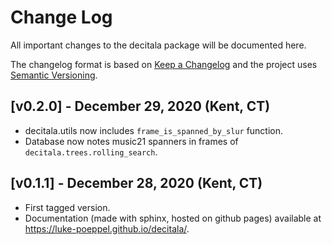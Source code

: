 # Change Log
All important changes to the decitala package will be documented here.

The changelog format is based on [Keep a Changelog](https://keepachangelog.com/en/1.0.0/) and the project uses [Semantic Versioning](https://semver.org/spec/v2.0.0.html).

## [v0.2.0] - December 29, 2020 (Kent, CT)
- decitala.utils now includes ``frame_is_spanned_by_slur`` function.
- Database now notes music21 spanners in frames of ``decitala.trees.rolling_search``.

## [v0.1.1] - December 28, 2020 (Kent, CT)
- First tagged version.
- Documentation (made with sphinx, hosted on github pages) available at https://luke-poeppel.github.io/decitala/.